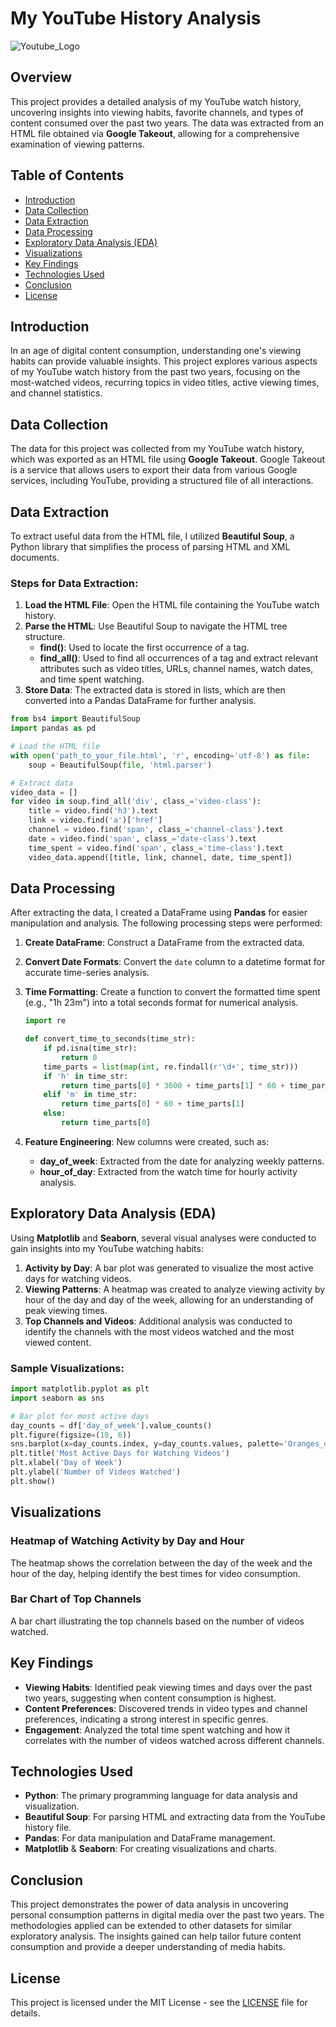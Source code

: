 # My YouTube History Analysis
![Youtube_Logo](Youtube_logo1.png)
## Overview

This project provides a detailed analysis of my YouTube watch history, uncovering insights into viewing habits, favorite channels, and types of content consumed over the past two years. The data was extracted from an HTML file obtained via **Google Takeout**, allowing for a comprehensive examination of viewing patterns.

## Table of Contents

- [Introduction](#introduction)
- [Data Collection](#data-collection)
- [Data Extraction](#data-extraction)
- [Data Processing](#data-processing)
- [Exploratory Data Analysis (EDA)](#exploratory-data-analysis-eda)
- [Visualizations](#visualizations)
- [Key Findings](#key-findings)
- [Technologies Used](#technologies-used)
- [Conclusion](#conclusion)
- [License](#license)

## Introduction

In an age of digital content consumption, understanding one's viewing habits can provide valuable insights. This project explores various aspects of my YouTube watch history from the past two years, focusing on the most-watched videos, recurring topics in video titles, active viewing times, and channel statistics.

## Data Collection

The data for this project was collected from my YouTube watch history, which was exported as an HTML file using **Google Takeout**. Google Takeout is a service that allows users to export their data from various Google services, including YouTube, providing a structured file of all interactions.

## Data Extraction

To extract useful data from the HTML file, I utilized **Beautiful Soup**, a Python library that simplifies the process of parsing HTML and XML documents.

### Steps for Data Extraction:

1. **Load the HTML File**: Open the HTML file containing the YouTube watch history.
2. **Parse the HTML**: Use Beautiful Soup to navigate the HTML tree structure.
   - **find()**: Used to locate the first occurrence of a tag.
   - **find_all()**: Used to find all occurrences of a tag and extract relevant attributes such as video titles, URLs, channel names, watch dates, and time spent watching.
3. **Store Data**: The extracted data is stored in lists, which are then converted into a Pandas DataFrame for further analysis.

```python
from bs4 import BeautifulSoup
import pandas as pd

# Load the HTML file
with open('path_to_your_file.html', 'r', encoding='utf-8') as file:
    soup = BeautifulSoup(file, 'html.parser')

# Extract data
video_data = []
for video in soup.find_all('div', class_='video-class'):
    title = video.find('h3').text
    link = video.find('a')['href']
    channel = video.find('span', class_='channel-class').text
    date = video.find('span', class_='date-class').text
    time_spent = video.find('span', class_='time-class').text
    video_data.append([title, link, channel, date, time_spent])
```

## Data Processing

After extracting the data, I created a DataFrame using **Pandas** for easier manipulation and analysis. The following processing steps were performed:

1. **Create DataFrame**: Construct a DataFrame from the extracted data.
2. **Convert Date Formats**: Convert the `date` column to a datetime format for accurate time-series analysis.
3. **Time Formatting**: Create a function to convert the formatted time spent (e.g., "1h 23m") into a total seconds format for numerical analysis.
   ```python
   import re

   def convert_time_to_seconds(time_str):
       if pd.isna(time_str):
           return 0
       time_parts = list(map(int, re.findall(r'\d+', time_str)))
       if 'h' in time_str:
           return time_parts[0] * 3600 + time_parts[1] * 60 + time_parts[2]
       elif 'm' in time_str:   
           return time_parts[0] * 60 + time_parts[1]
       else:
           return time_parts[0]
   ```

4. **Feature Engineering**: New columns were created, such as:
   - **day_of_week**: Extracted from the date for analyzing weekly patterns.
   - **hour_of_day**: Extracted from the watch time for hourly activity analysis.

## Exploratory Data Analysis (EDA)

Using **Matplotlib** and **Seaborn**, several visual analyses were conducted to gain insights into my YouTube watching habits:

1. **Activity by Day**: A bar plot was generated to visualize the most active days for watching videos.
2. **Viewing Patterns**: A heatmap was created to analyze viewing activity by hour of the day and day of the week, allowing for an understanding of peak viewing times.
3. **Top Channels and Videos**: Additional analysis was conducted to identify the channels with the most videos watched and the most viewed content.

### Sample Visualizations:
```python
import matplotlib.pyplot as plt
import seaborn as sns

# Bar plot for most active days
day_counts = df['day_of_week'].value_counts()
plt.figure(figsize=(10, 6))
sns.barplot(x=day_counts.index, y=day_counts.values, palette='Oranges_d')
plt.title('Most Active Days for Watching Videos')
plt.xlabel('Day of Week')
plt.ylabel('Number of Videos Watched')
plt.show()
```

## Visualizations

### Heatmap of Watching Activity by Day and Hour
The heatmap shows the correlation between the day of the week and the hour of the day, helping identify the best times for video consumption.

### Bar Chart of Top Channels
A bar chart illustrating the top channels based on the number of videos watched.

## Key Findings

- **Viewing Habits**: Identified peak viewing times and days over the past two years, suggesting when content consumption is highest.
- **Content Preferences**: Discovered trends in video types and channel preferences, indicating a strong interest in specific genres.
- **Engagement**: Analyzed the total time spent watching and how it correlates with the number of videos watched across different channels.

## Technologies Used

- **Python**: The primary programming language for data analysis and visualization.
- **Beautiful Soup**: For parsing HTML and extracting data from the YouTube history file.
- **Pandas**: For data manipulation and DataFrame management.
- **Matplotlib** & **Seaborn**: For creating visualizations and charts.

## Conclusion

This project demonstrates the power of data analysis in uncovering personal consumption patterns in digital media over the past two years. The methodologies applied can be extended to other datasets for similar exploratory analysis. The insights gained can help tailor future content consumption and provide a deeper understanding of media habits.

## License

This project is licensed under the MIT License - see the [LICENSE](LICENSE) file for details.



